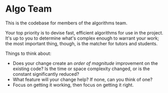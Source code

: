 # Algo Team

This is the codebase for members of the algorithms team.

Your top priority is to devise fast, efficient algorithms for use in the
project. It's up to you to determine what's complex enough to warrant your work;
the most important thing, though, is the matcher for tutors and students.

Things to think about:
* Does your change create an *order of magnitude* improvement on the existing
  code? Is the time or space complexity changed, or is the constant
  significantly reduced?
* What feature will your change help? If none, can you think of one?
* Focus on getting it working, then focus on getting it right.
